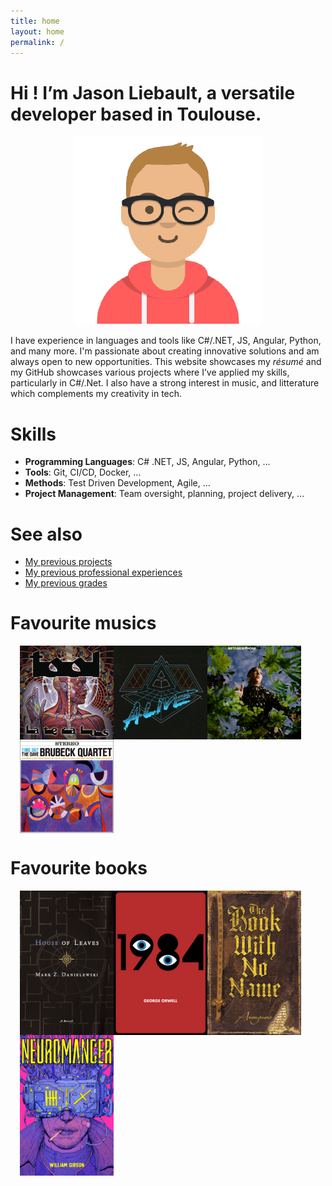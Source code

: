 ```yaml
---
title: home
layout: home
permalink: /
---
```

# Hi ! I’m Jason Liebault, a versatile developer based in Toulouse.

<div align="center" style="margin: 3%">
    <img src="/assets/home/jaslieb.png" width="300" />
</div>

I have experience in languages and tools like C#/.NET, JS, Angular, Python, and many more. I'm passionate about creating innovative solutions and am always open to new opportunities. 
This website showcases my *résumé* and my GitHub showcases various projects where I’ve applied my skills, particularly in C#/.Net. I also have a strong interest in music, and litterature which complements my creativity in tech.

# Skills

- **Programming Languages**: C# .NET, JS, Angular, Python, ...
- **Tools**: Git, CI/CD, Docker, ...
- **Methods**: Test Driven Development, Agile, ...
- **Project Management**: Team oversight, planning, project delivery, ...

# See also

- [My previous projects](https://jaslieb.github.io/projects)
- [My previous professional experiences](https://jaslieb.github.io/jobs)
- [My previous grades](https://jaslieb.github.io/education)

# Favourite musics

<div align="center" style="display: flex;flex-wrap: wrap; margin: 3%;">
    <img width="150" src="/assets/home/lateralus.png" />
    <img width="150" src="/assets/home/alive.png" />
    <img width="150" src="/assets/home/metamorphose.png" />
    <img width="150" src="/assets/home/time_out.png" />
</div>

# Favourite books

<div align="center" style="display: flex;flex-wrap: wrap; margin: 3%;">
    <img width="150" src="/assets/home/house_of_leaves.png" />
    <img width="150" src="/assets/home/1984.png" />
    <img width="150" src="/assets/home/book_no_name.png" />
    <img width="150" src="/assets/home/neuromancer.png" />
</div>
